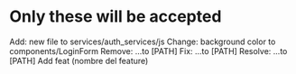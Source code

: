 # Only these will be accepted

Add: new file to services/auth_services/js
Change: background color to components/LoginForm
Remove: ...to [PATH]
Fix: ...to [PATH]
Resolve: ...to [PATH]
Add feat (nombre del feature)
